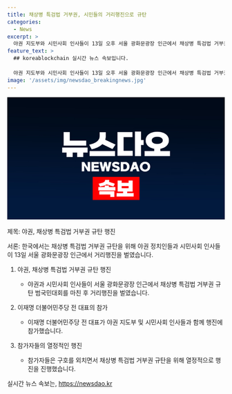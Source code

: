 ```yaml
---
title: 채상병 특검법 거부권, 시민들의 거리행진으로 규탄
categories:
  - News
excerpt: >
  야권 지도부와 시민사회 인사들이 13일 오후 서울 광화문광장 인근에서 채상병 특검법 거부권 규탄 범국민대회를 마친 후 거리행진을 하는 사진들이 공개되었다. 이재명 더불어민주당 전 대표도 참석하여 구호를 외치고 있는 모습을 담았다.
feature_text: >
  ## koreablockchain 실시간 뉴스 속보입니다.

  야권 지도부와 시민사회 인사들이 13일 오후 서울 광화문광장 인근에서 채상병 특검법 거부권 규탄 범국민대회를 마친 후 거리행진을 하는 사진들이 공개되었다. 이재명 더불어민주당 전 대표도 참석하여 구호를 외치고 있는 모습을 담았다.
image: '/assets/img/newsdao_breakingnews.jpg'
---
```


<p><img src="/assets/img/newsdao_breakingnews.jpg" alt="koreablockchain 속보" /></p>

<p>제목: 야권, 채상병 특검법 거부권 규탄 행진</p>

<p>서론:
한국에서는 채상병 특검법 거부권 규탄을 위해 야권 정치인들과 시민사회 인사들이 13일 서울 광화문광장 인근에서 거리행진을 벌였습니다.</p>

<ol>
<li><p>야권, 채상병 특검법 거부권 규탄 행진</p>

<ul>
<li>야권과 시민사회 인사들이 서울 광화문광장 인근에서 채상병 특검법 거부권 규탄 범국민대회를 마친 후 거리행진을 벌였습니다.</li>
</ul></li>
<li><p>이재명 더불어민주당 전 대표의 참가</p>

<ul>
<li>이재명 더불어민주당 전 대표가 야권 지도부 및 시민사회 인사들과 함께 행진에 참가했습니다.</li>
</ul></li>
<li><p>참가자들의 열정적인 행진</p>

<ul>
<li>참가자들은 구호를 외치면서 채상병 특검법 거부권 규탄을 위해 열정적으로 행진을 진행했습니다. </li>
</ul></li>
</ol>

<p data-ke-size="size16"></p>
실시간 뉴스 속보는, <a href="https://newsdao.kr" rel="dofollow">https://newsdao.kr</a>


